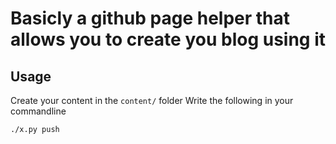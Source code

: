 # Basicly a github page helper that allows you to create you blog using it

## Usage
Create your content in the `content/` folder
Write the following in your commandline
```bash
./x.py push
```
